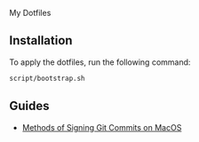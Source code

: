 
My Dotfiles


## Installation

To apply the dotfiles, run the following command:

```bash
script/bootstrap.sh
```

## Guides
- [Methods of Signing Git Commits on MacOS](https://gist.github.com/troyfontaine/18c9146295168ee9ca2b30c00bd1b41e)

